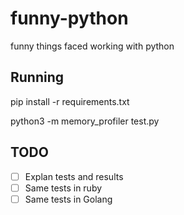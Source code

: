 # funny-python
funny things faced working with python


## Running

pip install -r requirements.txt

python3 -m memory_profiler test.py

## TODO

- [ ] Explan tests and results
- [ ] Same tests in ruby
- [ ] Same tests in Golang
